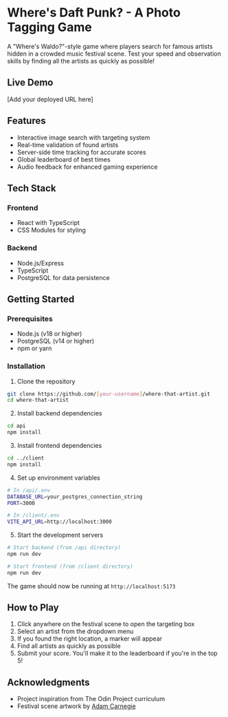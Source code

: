 # Where's Daft Punk? - A Photo Tagging Game

A "Where's Waldo?"-style game where players search for famous artists hidden in a crowded music festival scene. Test your speed and observation skills by finding all the artists as quickly as possible!

## Live Demo
[Add your deployed URL here]

## Features
- Interactive image search with targeting system
- Real-time validation of found artists
- Server-side time tracking for accurate scores
- Global leaderboard of best times
- Audio feedback for enhanced gaming experience

## Tech Stack
### Frontend
- React with TypeScript
- CSS Modules for styling

### Backend
- Node.js/Express
- TypeScript
- PostgreSQL for data persistence

## Getting Started

### Prerequisites
- Node.js (v18 or higher)
- PostgreSQL (v14 or higher)
- npm or yarn

### Installation

1. Clone the repository
```bash
git clone https://github.com/[your-username]/where-that-artist.git
cd where-that-artist
```

2. Install backend dependencies
```bash
cd api
npm install
```

3. Install frontend dependencies
```bash
cd ../client
npm install
```

4. Set up environment variables
```bash
# In /api/.env
DATABASE_URL=your_postgres_connection_string
PORT=3000

# In /client/.env
VITE_API_URL=http://localhost:3000
```

5. Start the development servers
```bash
# Start backend (from /api directory)
npm run dev

# Start frontend (from /client directory)
npm run dev
```

The game should now be running at `http://localhost:5173`

## How to Play
1. Click anywhere on the festival scene to open the targeting box
2. Select an artist from the dropdown menu
3. If you found the right location, a marker will appear
4. Find all artists as quickly as possible
5. Submit your score. You'll make it to the leaderboard if you're in the top 5!

## Acknowledgments
- Project inspiration from The Odin Project curriculum
- Festival scene artwork by [Adam Carnegie](https://www.adamcarnegie.com/)
